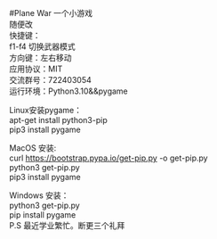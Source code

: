 #Plane War 
一个小游戏                                                          
随便改                                 
快捷键：                                  
f1-f4 切换武器模式                                               
方向键：左右移动                                  
应用协议：MIT                                       
交流群号：722403054                             
运行环境：Python3.10&&pygame                                     
                  
Linux安装pygame：                              
apt-get install python3-pip                 
pip3 install pygame
                          
MacOS 安装:                                        
curl https://bootstrap.pypa.io/get-pip.py -o get-pip.py              
python3 get-pip.py                                      
pip3 install pygame

Windows 安装：                    
python3 get-pip.py                        
pip install pygame                                                     
P.S 最近学业繁忙。断更三个礼拜                  
